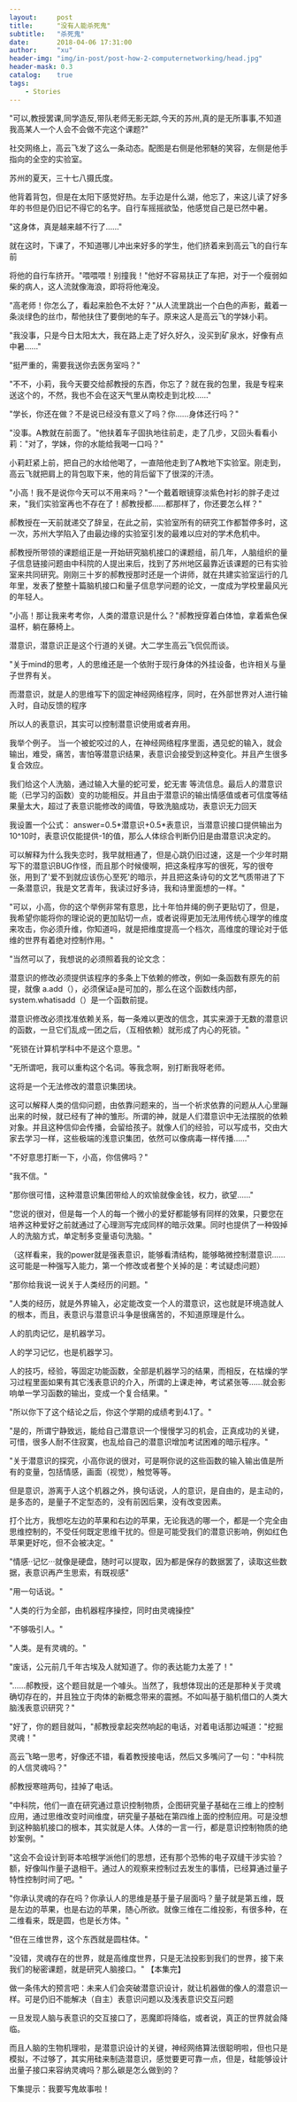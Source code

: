 ```yaml
---
layout:     post
title:      "没有人能杀死鬼"
subtitle:   "杀死鬼"
date:       2018-04-06 17:31:00
author:     "xu"
header-img: "img/in-post/post-how-2-computernetworking/head.jpg"
header-mask: 0.3
catalog:    true
tags:
    - Stories
---
```

&quot;可以,教授罢课,同学造反,带队老师无影无踪,今天的苏州,真的是无所事事,不知道我高某人一个人会不会做不完这个课题?&quot;

社交网络上，高云飞发了这么一条动态。配图是右侧是他邪魅的笑容，左侧是他手指向的全空的实验室。

苏州的夏天，三十七八摄氏度。

他背着背包，但是在太阳下感觉好热。左手边是什么湖，他忘了，来这儿读了好多年的书但是仍旧记不得它的名字。自行车摇摇欲坠，他感觉自己是已然中暑。

&quot;这身体，真是越来越不行了……&quot;

就在这时，下课了，不知道哪儿冲出来好多的学生，他们挤着来到高云飞的自行车前

将他的自行车挤开。&quot;喂喂喂！别撞我！&quot;他好不容易扶正了车把，对于一个瘦弱如柴的病人，这人流就像海浪，即将将他淹没。

 &quot;高老师！你怎么了，看起来脸色不太好？&quot;从人流里跳出一个白色的声影，戴着一条淡绿色的丝巾，帮他扶住了要倒地的车子。原来这人是高云飞的学妹小莉。

 &quot;我没事，只是今日太阳太大，我在路上走了好久好久，没买到矿泉水，好像有点中暑……&quot;

 &quot;挺严重的，需要我送你去医务室吗？&quot;

 &quot;不不，小莉，我今天要交给郝教授的东西，你忘了？就在我的包里，我是专程来送这个的，不然，我也不会在这天气里从南校走到北校……&quot;

 &quot;学长，你还在做？不是说已经没有意义了吗？你……身体还行吗？&quot;

 &quot;没事。A教就在前面了。&quot;他扶着车子固执地往前走，走了几步，又回头看看小莉：&quot;对了，学妹，你的水能给我喝一口吗？&quot;

 小莉赶紧上前，把自己的水给他喝了，一直陪他走到了A教地下实验室。刚走到，高云飞就把肩上的背包取下来，他的背后留下了很深的汗渍。

 &quot;小高！我不是说你今天可以不用来吗？&quot;一个戴着眼镜穿淡紫色衬衫的胖子走过来，&quot;我们实验室再也不存在了！郝教授都……都那样了，你还要怎么样？&quot;

 郝教授在一天前就递交了辞呈，在此之前，实验室所有的研究工作都暂停多时，这一次，苏州大学陷入了由最边缘的实验室引发的最难以应对的学术危机中。

 郝教授所带领的课题组正是一开始研究脑机接口的课题组，前几年，人脑组织的量子信息链接问题由中科院的人提出来后，找到了苏州地区最靠近该课题的已有实验室来共同研究。刚刚三十岁的郝教授那时还是一个讲师，就在共建实验室运行的几年里，发表了整整十篇脑机接口和量子信息学问题的论文，一度成为学校里最风光的年轻人。

 &quot;小高！那让我来考考你，人类的潜意识是什么？&quot;郝教授穿着白体恤，拿着紫色保温杯，躺在藤椅上。

 潜意识，潜意识正是这个行道的关键。大二学生高云飞侃侃而谈。

&quot;关于mind的思考，人的思维还是一个依附于现行身体的外挂设备，也许相关与量子世界有关。

而潜意识，就是人的思维写下的固定神经网络程序，同时，在外部世界对人进行输入时，自动反馈的程序

所以人的表意识，其实可以控制潜意识使用或者弃用。

我举个例子。 当一个被蛇咬过的人，在神经网络程序里面，遇见蛇的输入，就会输出，难受，痛苦，害怕等潜意识结果，表意识会接受到这种变化。并且产生很多复合效应。

我们给这个人洗脑，通过输入大量的蛇可爱，蛇无害 等流信息。最后人的潜意识能（已学习的函数）变的功能相反。并且由于潜意识的输出情感值或者可信度等结果量太大，超过了表意识能修改的阈值，导致洗脑成功，表意识无力回天

我设置一个公式： answer=0.5\*潜意识+0.5\*表意识，当潜意识接口提供输出为10^10时，表意识仅能提供-1的值，那么人体综合判断仍旧是由潜意识决定的。

可以解释为什么我失恋时，我早就相通了，但是心跳仍旧过速，这是一个少年时期写下的潜意识BUG作怪，而且那个时候傻啊，把这条程序写的很死，写的很夸张，用到了&#39;爱不到就应该伤心至死&#39;的暗示，并且把这条诗句的文艺气质带进了下一条潜意识，我是文艺青年，我读过好多诗，我和诗里面想的一样。&quot;

&quot;可以，小高，你的这个举例非常有意思，比十年怕井绳的例子更贴切了，但是，我希望你能将你的理论说的更加贴切一点，或者说得更加无法用传统心理学的维度来攻击，你必须升维，你知道吗，就是把维度提高一个档次，高维度的理论对于低维的世界有着绝对控制作用。&quot;

&quot;当然可以了，我想说的必须照着我的论文念：

潜意识的修改必须提供该程序的多条上下依赖的修改，例如一条函数有原先的前提，就像 a.add（），必须保证a是可加的，那么在这个函数线内部，system.whatisadd（）是一个函数前提。

潜意识修改必须找准依赖关系，每一条难以更改的信念，其实来源于无数的潜意识的函数，一旦它们乱成一团之后，（互相依赖）就形成了内心的死锁。&quot;

&quot;死锁在计算机学科中不是这个意思。&quot;

&quot;无所谓吧，我可以重构这个名词。等我念啊，别打断我呀老师。

这将是一个无法修改的潜意识集团块。

这可以解释人类的信仰问题，由依靠问题来的，当一个祈求依靠的问题从人心里蹦出来的时候，就已经有了神的雏形。所谓的神，就是人们潜意识中无法摆脱的依赖对象。并且这种信仰会传播，会留给孩子。就像人们的经验，可以写成书，交由大家去学习一样，这些极端的浅意识集团，依然可以像病毒一样传播……&quot;

&quot;不好意思打断一下，小高，你信佛吗？&quot;

&quot;我不信。&quot;

&quot;那你很可惜，这种潜意识集团带给人的欢愉就像金钱，权力，欲望……&quot;

&quot;您说的很对，但是每一个人的每一个微小的爱好都能够有同样的效果，只要您在培养这种爱好之前就通过了心理测写完成同样的暗示效果。同时也提供了一种毁掉人的洗脑方式，单定制多变量语句洗脑。&quot;

（这样看来，我的power就是强表意识，能够看清结构，能够略微控制潜意识……这可能是一种强写入能力，第一个修改或者整个关掉的是：考试疑虑问题）

&quot;那你给我说一说关于人类经历的问题。&quot;

&quot;人类的经历，就是外界输入，必定能改变一个人的潜意识，这也就是环境造就人的根本，而且，表意识与潜意识斗争是很痛苦的，不知道原理是什么。

人的肌肉记忆，是机器学习。

人的学习记忆，也是机器学习。

人的技巧，经验，等固定功能函数，全部是机器学习的结果，而相反，在枯燥的学习过程里面如果有其它浅表意识的介入，所谓的上课走神，考试紧张等……就会影响单一学习函数的输出，变成一个复合结果。&quot;

&quot;所以你下了这个结论之后，你这个学期的成绩考到4.1了。&quot;

&quot;是的，所谓宁静致远，能给自己潜意识一个慢慢学习的机会，正真成功的关键，可惜，很多人耐不住寂寞，也乱给自己的潜意识增加考试困难的暗示程序。&quot;

&quot;关于潜意识的探究，小高你说的很对，可是啊你说的这些函数的输入输出值是所有的变量，包括情感，画面（视觉），触觉等等。

但是意识，游离于人这个机器之外，换句话说，人的意识，是自由的，是主动的，是多态的，是量子不定型态的，没有前因后果，没有改变因素。

 打个比方，我想吃左边的苹果和右边的苹果，无论我选的哪一个，都是一个完全由思维控制的，不受任何既定思维干扰的。但是可能受我们的潜意识影响，例如红色苹果更好吃，但不会被决定。&quot;

&quot;情感··记忆···就像是硬盘，随时可以提取，因为都是保存的数据罢了，读取这些数据，表意识再产生思索，有既视感&quot;

&quot;用一句话说。&quot;

&quot;人类的行为全部，由机器程序操控，同时由灵魂操控&quot;

&quot;不够吸引人。&quot;

&quot;人类。是有灵魂的。&quot;

&quot;废话，公元前几千年古埃及人就知道了。你的表达能力太差了！&quot;

&quot;……郝教授，这个题目就是一个噱头。当然了，我想体现出的还是那种关于灵魂确切存在的，并且独立于肉体的新概念带来的震撼。不如叫基于脑机借口的人类大脑浅表意识研究？&quot;

&quot;好了，你的题目就叫，&quot;郝教授拿起突然响起的电话，对着电话那边喊道：&quot;挖掘灵魂！&quot;

高云飞略一思考，好像还不错，看着教授接电话，然后又多嘴问了一句：&quot;中科院的人信灵魂吗？&quot;

郝教授寒暄两句，挂掉了电话。

&quot;中科院，他们一直在研究通过意识控制物质，企图研究量子基础在三维上的控制应用，通过思维改变时间维度，研究量子基础在第四维上面的控制应用。可是没想到这种脑机接口的根本，其实就是人体。人体的一言一行，都是意识控制物质的绝妙案例。&quot;

&quot;这会不会设计到哥本哈根学派他们的思想，还有那个恐怖的电子双缝干涉实验？额，好像叫作量子退相干。通过人的观察来控制过去发生的事情，已经算通过量子特性控制时间了吧。&quot;

&quot;你承认灵魂的存在吗？你承认人的思维是基于量子层面吗？量子就是第五维，既是左边的苹果，也是右边的苹果，随心所欲。就像三维在二维投影，有很多种，在二维看来，既是圆，也是长方体。&quot;

&quot;但在三维世界，这个东西就是圆柱体。&quot;

&quot;没错，灵魂存在的世界，就是高维度世界，只是无法投影到我们的世界，接下来我们的秘密课题，就是研究人脑接口。&quot;
【本集完】


做一条伟大的预言吧：未来人们会突破潜意识设计，就让机器做的像人的潜意识一样。可是仍旧不能解决（自主）表意识问题以及浅表意识交互问题

一旦发现人脑与表意识的交互接口了，恶魔即将降临，或者说，真正的世界就会降临。




而且人脑的生物机理啦，是潜意识设计的关键，神经网络算法很聪明啦，但也只是模拟，不过够了，其实用硅来制造潜意识，感觉要更可靠一点，但是，硅能够设计出量子接口来容纳灵魂吗？那么碳是怎么做到的？

下集提示：我要写鬼故事啦！
